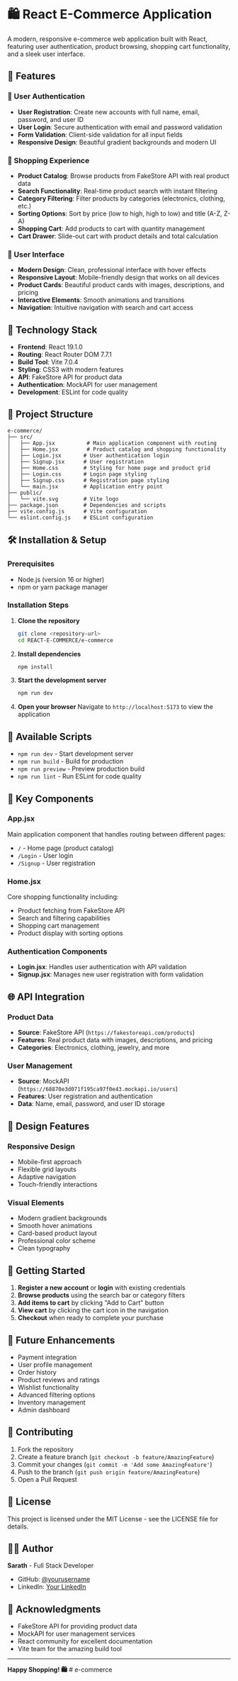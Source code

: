 # 🛍️ React E-Commerce Application

A modern, responsive e-commerce web application built with React, featuring user authentication, product browsing, shopping cart functionality, and a sleek user interface.

## 🌟 Features

### 🔐 User Authentication
- **User Registration**: Create new accounts with full name, email, password, and user ID
- **User Login**: Secure authentication with email and password validation
- **Form Validation**: Client-side validation for all input fields
- **Responsive Design**: Beautiful gradient backgrounds and modern UI

### 🛒 Shopping Experience
- **Product Catalog**: Browse products from FakeStore API with real product data
- **Search Functionality**: Real-time product search with instant filtering
- **Category Filtering**: Filter products by categories (electronics, clothing, etc.)
- **Sorting Options**: Sort by price (low to high, high to low) and title (A-Z, Z-A)
- **Shopping Cart**: Add products to cart with quantity management
- **Cart Drawer**: Slide-out cart with product details and total calculation

### 🎨 User Interface
- **Modern Design**: Clean, professional interface with hover effects
- **Responsive Layout**: Mobile-friendly design that works on all devices
- **Product Cards**: Beautiful product cards with images, descriptions, and pricing
- **Interactive Elements**: Smooth animations and transitions
- **Navigation**: Intuitive navigation with search and cart access

## 🚀 Technology Stack

- **Frontend**: React 19.1.0
- **Routing**: React Router DOM 7.7.1
- **Build Tool**: Vite 7.0.4
- **Styling**: CSS3 with modern features
- **API**: FakeStore API for product data
- **Authentication**: MockAPI for user management
- **Development**: ESLint for code quality

## 📁 Project Structure

```
e-commerce/
├── src/
│   ├── App.jsx          # Main application component with routing
│   ├── Home.jsx         # Product catalog and shopping functionality
│   ├── Login.jsx       # User authentication login
│   ├── Signup.jsx      # User registration
│   ├── Home.css        # Styling for home page and product grid
│   ├── Login.css       # Login page styling
│   ├── Signup.css      # Registration page styling
│   └── main.jsx        # Application entry point
├── public/
│   └── vite.svg        # Vite logo
├── package.json        # Dependencies and scripts
├── vite.config.js      # Vite configuration
└── eslint.config.js    # ESLint configuration
```

## 🛠️ Installation & Setup

### Prerequisites
- Node.js (version 16 or higher)
- npm or yarn package manager

### Installation Steps

1. **Clone the repository**
   ```bash
   git clone <repository-url>
   cd REACT-E-COMMERCE/e-commerce
   ```

2. **Install dependencies**
   ```bash
   npm install
   ```

3. **Start the development server**
   ```bash
   npm run dev
   ```

4. **Open your browser**
   Navigate to `http://localhost:5173` to view the application

## 🎯 Available Scripts

- `npm run dev` - Start development server
- `npm run build` - Build for production
- `npm run preview` - Preview production build
- `npm run lint` - Run ESLint for code quality

## 🔧 Key Components

### App.jsx
Main application component that handles routing between different pages:
- `/` - Home page (product catalog)
- `/Login` - User login
- `/Signup` - User registration

### Home.jsx
Core shopping functionality including:
- Product fetching from FakeStore API
- Search and filtering capabilities
- Shopping cart management
- Product display with sorting options

### Authentication Components
- **Login.jsx**: Handles user authentication with API validation
- **Signup.jsx**: Manages new user registration with form validation

## 🌐 API Integration

### Product Data
- **Source**: FakeStore API (`https://fakestoreapi.com/products`)
- **Features**: Real product data with images, descriptions, and pricing
- **Categories**: Electronics, clothing, jewelry, and more

### User Management
- **Source**: MockAPI (`https://68870e3d071f195ca97f0e43.mockapi.io/users`)
- **Features**: User registration and authentication
- **Data**: Name, email, password, and user ID storage

## 🎨 Design Features

### Responsive Design
- Mobile-first approach
- Flexible grid layouts
- Adaptive navigation
- Touch-friendly interactions

### Visual Elements
- Modern gradient backgrounds
- Smooth hover animations
- Card-based product layout
- Professional color scheme
- Clean typography

## 🚀 Getting Started

1. **Register a new account** or **login** with existing credentials
2. **Browse products** using the search bar or category filters
3. **Add items to cart** by clicking "Add to Cart" button
4. **View cart** by clicking the cart icon in the navigation
5. **Checkout** when ready to complete your purchase

## 🔮 Future Enhancements

- Payment integration
- User profile management
- Order history
- Product reviews and ratings
- Wishlist functionality
- Advanced filtering options
- Inventory management
- Admin dashboard

## 🤝 Contributing

1. Fork the repository
2. Create a feature branch (`git checkout -b feature/AmazingFeature`)
3. Commit your changes (`git commit -m 'Add some AmazingFeature'`)
4. Push to the branch (`git push origin feature/AmazingFeature`)
5. Open a Pull Request

## 📄 License

This project is licensed under the MIT License - see the LICENSE file for details.

## 👨‍💻 Author

**Sarath** - Full Stack Developer
- GitHub: [@yourusername](https://github.com/yourusername)
- LinkedIn: [Your LinkedIn](https://linkedin.com/in/yourprofile)

## 🙏 Acknowledgments

- FakeStore API for providing product data
- MockAPI for user management services
- React community for excellent documentation
- Vite team for the amazing build tool

---

**Happy Shopping! 🛍️**
#   e - c o m m e r c e  
 